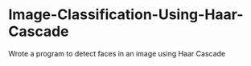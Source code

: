 # Image-Classification-Using-Haar-Cascade
Wrote a program to detect faces in an image using Haar Cascade
